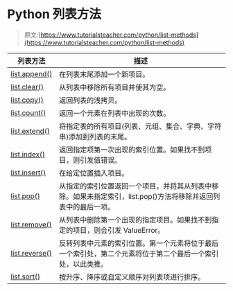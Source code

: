 # Python 列表方法

> 原文:[https://www.tutorialsteacher.com/python/list-methods](https://www.tutorialsteacher.com/python/list-methods)

| 列表方法 | 描述 |
| --- | --- |
| [list.append()](/python/list-append) | 在列表末尾添加一个新项目。 |
| [list.clear()](/python/list-clear) | 从列表中移除所有项目并使其为空。 |
| [list.copy()](/python/list-copy) | 返回列表的浅拷贝。 |
| [list.count()](/python/list-count) | 返回一个元素在列表中出现的次数。 |
| [list.extend()](/python/list-extend) | 将指定表的所有项目(列表、元组、集合、字典、字符串)添加到列表的末尾。 |
| [list.index()](/python/list-index) | 返回指定项第一次出现的索引位置。如果找不到项目，则引发值错误。 |
| [list.insert()](/python/list-insert) | 在给定位置插入项目。 |
| [list.pop()](/python/list-pop) | 从指定的索引位置返回一个项目，并将其从列表中移除。如果未指定索引，list.pop()方法将移除并返回列表中的最后一项。 |
| [list.remove()](/python/list-remove) | 从列表中删除第一个出现的指定项目。如果找不到指定的项目，则会引发 ValueError。 |
| [list.reverse()](/python/list-reverse) | 反转列表中元素的索引位置。第一个元素将位于最后一个索引处，第二个元素将位于第二个最后一个索引处，以此类推。 |
| [list.sort()](/python/list-sort) | 按升序、降序或自定义顺序对列表项进行排序。 |